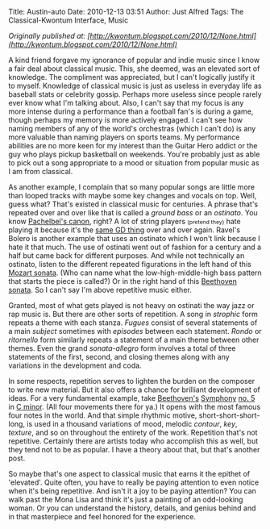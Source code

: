 Title: Austin-auto
Date: 2010-12-13 03:51
Author: Just Alfred
Tags: The Classical-Kwontum Interface, Music

*Originally published at: [http://kwontum.blogspot.com/2010/12/None.html](http://kwontum.blogspot.com/2010/12/None.html)*

A kind friend forgave my ignorance of popular and indie music since I
know a fair deal about classical music. This, she deemed, was an
elevated sort of knowledge. The compliment was appreciated, but I can't
logically justify it to myself. Knowledge of classical music is just as
useless in everyday life as baseball stats or celebrity gossip. Perhaps
more useless since people rarely ever know what I'm talking about. Also,
I can't say that my focus is any more intense during a performance than
a football fan's is during a game, though perhaps my memory is more
actively engaged. I can't see how naming members of any of the world's
orchestras (which I can't do) is any more valuable than naming players
on sports teams. My performance abilities are no more keen for my
interest than the Guitar Hero addict or the guy who plays pickup
basketball on weekends. You're probably just as able to pick out a song
appropriate to a mood or situation from popular music as I am from
classical.  
  
As another example, I complain that so many popular songs are little
more than looped tracks with maybe some key changes and vocals on top.
Well, guess what? That's existed in classical music for centuries. A
phrase that's repeated over and over like that is called a <span
style="font-style: italic;">ground bass</span> or an <span
style="font-style: italic;">ostinato</span>. You know [Pachelbel's
canon](http://www.youtube.com/watch?v=6wpPk8qk3uQ), right? A lot of
string players <span style="font-size: 78%;">(pretend they)</span> hate
playing it because it's the [same GD
thing](http://www.youtube.com/watch?v=JdxkVQy7QLM) over and over again.
Ravel's Bolero is another example that uses an ostinato which I won't
link because I hate it that much. The use of ostinati went out of
fashion for a century and a half but came back for different purposes.
And while not technically an ostinato, listen to the different repeated
figurations in the left hand of this [Mozart
sonata](http://www.youtube.com/watch?v=qnz91LnGSD4). (Who can name what
the low-high-middle-high bass pattern that starts the piece is called?)
Or in the right hand of this [Beethoven
sonata](http://www.youtube.com/watch?v=O6txOvK-mAk). So I can't say I'm
above repetitive music either.  
  
Granted, most of what gets played is not heavy on ostinati the way jazz
or rap music is. But there are other sorts of repetition. A song in
<span style="font-style: italic;">strophic</span> form repeats a theme
with each stanza. <span style="font-style: italic;">Fugues</span>
consist of several statements of a main <span
style="font-style: italic;">subject</span> sometimes with <span
style="font-style: italic;">episodes</span> between each statement.
<span style="font-style: italic;">Rondo</span> or <span
style="font-style: italic;">ritornello</span> form similarly repeats a
statement of a main theme between other themes. Even the grand <span
style="font-style: italic;">sonata-allegro</span> form involves a total
of three statements of the first, second, and closing themes along with
any variations in the development and coda.  
  
In some respects, repetition serves to lighten the burden on the
composer to write new material. But it also offers a chance for
brilliant development of ideas. For a very fundamental example, take
[Beethoven's](http://www.youtube.com/watch?v=N6K_IuBsRM4)
[Symphony](http://www.youtube.com/watch?v=ijiHzheK4GQ) [no.
5](http://www.youtube.com/watch?v=9Mt7NIPFgQk) in [C
minor](http://www.youtube.com/watch?v=-mZ4_aWfH7s). (All four movements
there for ya.) It opens with the most famous four notes in the world.
And that simple rhythmic motive, short-short-short-long, is used in a
thousand variations of mood, melodic <span
style="font-style: italic;">contour</span>, <span
style="font-style: italic;">key</span>, <span
style="font-style: italic;">texture</span>, and so on throughout the
entirety of the work. Repetition that's not repetitive. Certainly there
are artists today who accomplish this as well, but they tend not to be
as popular. I have a theory about that, but that's another post.  
  
So maybe that's one aspect to classical music that earns it the epithet
of 'elevated'. Quite often, you have to really be paying attention to
even notice when it's being repetitive. And isn't it a joy to be paying
attention? You can walk past the Mona Lisa and think it's just a
painting of an odd-looking woman. Or you can understand the history,
details, and genius behind and in that masterpiece and feel honored for
the experience.

